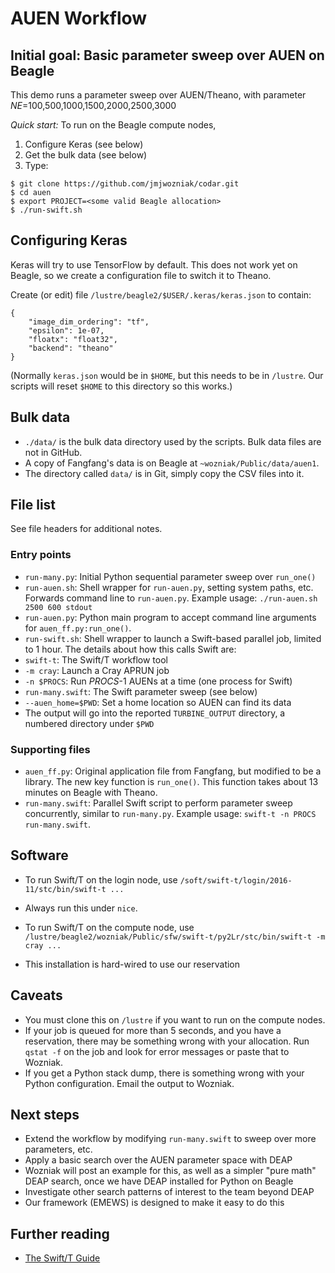 
# AUEN Workflow

## Initial goal: Basic parameter sweep over AUEN on Beagle

This demo runs a parameter sweep over AUEN/Theano, with parameter _NE_=100,500,1000,1500,2000,2500,3000

*Quick start:* To run on the Beagle compute nodes,

1. Configure Keras (see below)
2. Get the bulk data (see below)
3. Type:

```
$ git clone https://github.com/jmjwozniak/codar.git
$ cd auen
$ export PROJECT=<some valid Beagle allocation>
$ ./run-swift.sh
```

## Configuring Keras

Keras will try to use TensorFlow by default.  This does not work yet on Beagle, so we create a configuration file to switch it to Theano.  

Create (or edit) file `/lustre/beagle2/$USER/.keras/keras.json` to contain:
```
{
    "image_dim_ordering": "tf", 
    "epsilon": 1e-07, 
    "floatx": "float32", 
    "backend": "theano"
}
```

(Normally `keras.json` would be in `$HOME`, but this needs to be in `/lustre`.  Our scripts will reset `$HOME` to this directory so this works.)

## Bulk data

* `./data/` is the bulk data directory used by the scripts.  Bulk data files are not in GitHub.
* A copy of Fangfang's data is on Beagle at `~wozniak/Public/data/auen1`.
* The directory called `data/` is in Git, simply copy the CSV files into it.

## File list

See file headers for additional notes.

### Entry points

* `run-many.py`: Initial Python sequential parameter sweep over `run_one()`
* `run-auen.sh`: Shell wrapper for `run-auen.py`, setting system paths, etc.  Forwards command line to `run-auen.py`.  Example usage: `./run-auen.sh 2500 600 stdout`
* `run-auen.py`: Python main program to accept command line arguments for `auen_ff.py:run_one()`.
* `run-swift.sh`: Shell wrapper to launch a Swift-based parallel job, limited to 1 hour.  The details about how this calls Swift are:
 * `swift-t`: The Swift/T workflow tool
 * `-m cray`: Launch a Cray APRUN job
 * `-n $PROCS`: Run _PROCS_-1 AUENs at a time (one process for Swift)
 * `run-many.swift`: The Swift parameter sweep (see below)
 * `--auen_home=$PWD`: Set a home location so AUEN can find its data
 * The output will go into the reported `TURBINE_OUTPUT` directory, a numbered  directory under `$PWD`

### Supporting files

* `auen_ff.py`: Original application file from Fangfang, but modified to be a library.  The new key function is `run_one()`.  This function takes about 13 minutes on Beagle with Theano.
* `run-many.swift`: Parallel Swift script to perform parameter sweep concurrently, similar to `run-many.py`.  Example usage: `swift-t -n PROCS run-many.swift`.  

## Software

* To run Swift/T on the login node, use `/soft/swift-t/login/2016-11/stc/bin/swift-t ...`
 * Always run this under `nice`.

* To run Swift/T on the compute node, use `/lustre/beagle2/wozniak/Public/sfw/swift-t/py2Lr/stc/bin/swift-t -m cray ...`
 * This installation is hard-wired to use our reservation

## Caveats

* You must clone this on `/lustre` if you want to run on the compute nodes.
* If your job is queued for more than 5 seconds, and you have a reservation, there may be something wrong with your allocation.  Run `qstat -f` on the job and look for error messages or paste that to Wozniak.
* If you get a Python stack dump, there is something wrong with your Python configuration.  Email the output to Wozniak.

## Next steps

* Extend the workflow by modifying `run-many.swift` to sweep over more parameters, etc.
* Apply a basic search over the AUEN parameter space with DEAP
 * Wozniak will post an example for this, as well as a simpler "pure math" DEAP search, once we have DEAP installed for Python on Beagle
* Investigate other search patterns of interest to the team beyond DEAP
 * Our framework (EMEWS) is designed to make it easy to do this

## Further reading

* [The Swift/T Guide](http://swift-lang.github.io/swift-t/guide.html)
